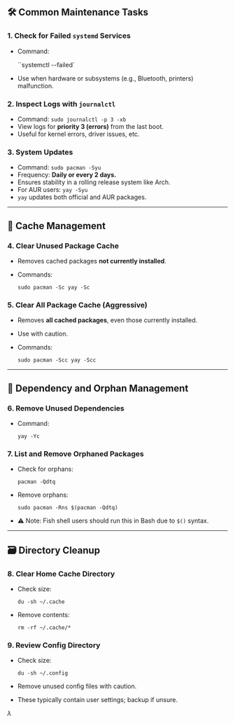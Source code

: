 
## 🛠️ Common Maintenance Tasks

### 1. **Check for Failed `systemd` Services**

- Command:
    
    ``systemctl --failed`
    
- Use when hardware or subsystems (e.g., Bluetooth, printers) malfunction.
### 2. **Inspect Logs with `journalctl`**

- Command:
    `sudo journalctl -p 3 -xb`
- View logs for **priority 3 (errors)** from the last boot.
- Useful for kernel errors, driver issues, etc.

### 3. **System Updates**

- Command:
    `sudo pacman -Syu`
- Frequency: **Daily or every 2 days.**
- Ensures stability in a rolling release system like Arch.
- For AUR users:
    `yay -Syu`
- `yay` updates both official and AUR packages.

---

## 🧹 Cache Management

### 4. **Clear Unused Package Cache**

- Removes cached packages **not currently installed**.
    
- Commands:
    
    `sudo pacman -Sc yay -Sc`
    

### 5. **Clear All Package Cache (Aggressive)**

- Removes **all cached packages**, even those currently installed.
    
- Use with caution.
    
- Commands:
    
    `sudo pacman -Scc yay -Scc`
    

---

## 🧼 Dependency and Orphan Management

### 6. **Remove Unused Dependencies**

- Command:
    
    `yay -Yc`
    

### 7. **List and Remove Orphaned Packages**

- Check for orphans:
    
    `pacman -Qdtq`
    
- Remove orphans:
    
    `sudo pacman -Rns $(pacman -Qdtq)`
    
- ⚠️ Note: Fish shell users should run this in Bash due to `$()` syntax.
    

---

## 🗃️ Directory Cleanup

### 8. **Clear Home Cache Directory**

- Check size:
    
    `du -sh ~/.cache`
    
- Remove contents:
    
    `rm -rf ~/.cache/*`
    

### 9. **Review Config Directory**

- Check size:
    
    `du -sh ~/.config`
    
- Remove unused config files with caution.
    
- These typically contain user settings; backup if unsure.

$\lambda$
